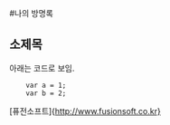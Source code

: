 #나의 방명록

소제목
--------

아래는 코드로 보임.
```
	var a = 1;
	var b = 2;
```
[퓨전소프트]{http://www.fusionsoft.co.kr}
